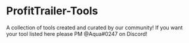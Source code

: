 # ProfitTrailer-Tools
A collection of tools created and curated by our community!
If you want your tool listed here please PM @Aqua#0247 on Discord!
